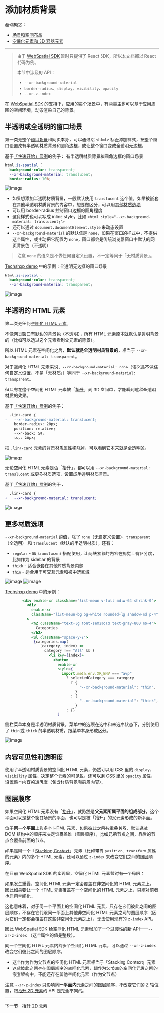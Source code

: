 
# 添加材质背景

基础概念：
- [场景和空间布局](../../core-concepts/scenes-and-spatial-layouts.md)
- [空间化元素和 3D 容器元素](../../core-concepts/spatialized-elements-and-3d-container-elements.md)

---

> 由于 [WebSpatial SDK]() 暂时只提供了 React SDK，所以本文档都以 React 代码为例。
>
> 本节中涉及的 API：
> - `--xr-background-material`
> - `border-radius`、`display`、`visibility`、`opacity`
> - `--xr-z-index`

在 [WebSpatial SDK]() 的支持下，应用的每个[场景]()中，有两类主体可以基于应用周围的空间环境，动态渲染自己的背景。

## 半透明或全透明的窗口场景

第一类是整个[窗口场景]()和网页本身，可以通过给 `<html>` 标签添加样式，把整个窗口设置成有半透明材质背景和圆角边框，或让整个窗口变成全透明无边框。

基于[「快速开始」示例]()的例子： 有半透明材质背景和圆角边框的窗口场景

```css
html.is-spatial {
  background-color: transparent;
  --xr-background-material: translucent;
  border-radius: 10%;
```

![image]()

- 如果想添加半透明材质背景，一般默认使用 `translucent` 这个值，如果被嵌套在其他半透明材质背景的内容中，想要做区分，可以用[其他材质选项]()
- 可以用 border-radius 控制窗口边框的圆角程度
- 这段样式也可以写成 inline style，比如 `<html style="--xr-background-material: translucent;">`
- 还可以通过 `document.documentElement.style` 来动态设置
- `--xr-background-material` 的默认值是 `none`，如果在窗口的样式中，不提供这个属性，或主动把它配置为 `none`，窗口都会是传统浏览器窗口中默认的网页背景色（不透明）
> 注意 `none` 的语义是不做任何自定义设置，不一定等同于「无材质背景」。

[Techshop demo]() 中的示例：全透明无边框的窗口场景

```css
html.is-spatial {
  background-color: transparent;
  --xr-background-material: transparent;
```

![image]()

## 半透明的 HTML 元素

第二类是任何[空间化 HTML 元素]()。

不像网页窗口有默认的背景色（不透明），所有 HTML 元素原本就默认是透明背景的（比如可以透过这个元素看到父元素的背景）。

所以 HTML 元素在空间化之后，**默认就是全透明材质背景的**，相当于 `--xr-background-material: transparent`。

对于空间化 HTML 元素来说，`--xr-background-material: none`（语义是不做任何自定义设置，不是「无材质」）等同于 `--xr-background-material: transparent`。

但只有在这个空间化 HTML 元素被「[抬升]()」到 3D 空间中，才能看到这种全透明材质的效果。

基于[「快速开始」示例]()的例子：

```diff
  .link-card {
-   --xr-background-material: translucent;
    border-radius: 20px;
    position: relative;
    --xr-back: 50;
    top: 20px;
```
把 `.link-card` 元素的背景材质属性移除掉，可以看到它本来就是全透明的。

![image]()

无论空间化 HTML 元素是否「抬升」，都可以用 `--xr-background-material: translucent` 或更多材质选项，设置成半透明材质背景。

基于[「快速开始」示例]()的例子：

```diff
  .link-card {
+   --xr-background-material: translucent;
```

![image]()

## 更多材质选项

`--xr-background-material` 的值，除了 `none`（无自定义设置）、`transparent`（全透明） 和 `translucent`（默认的半透明材质），还有：

- `regular` - 跟 `translucent` 搭配使用，让两块紧邻的内容在视觉上有区分度，比如作为 sidebar 的背景
- `thick` - 适合嵌套在其他材质背景内部
- `thin` - 适合用于可交互元素和被中选区域

![image]()
![image]()

[Techshop demo]() 中的示例：

```jsx {highlight=20-23}
        <div enable-xr className="list-meun w-full md:w-64 shrink-0">
          <div
            enable-xr
            className="list-meun-bg bg-white rounded-lg shadow-md p-4"
          >
            <h2 className="text-lg font-semibold text-gray-800 mb-4">
              Categories
            </h2>
            <ul className="space-y-2">
             {categories.map(
                (category, index) =>
                  category !== "All" && (
                    <li key={index}>
                      <button
                        enable-xr
                        style={
                          import.meta.env.XR_ENV === "avp"
                            ? selectedCategory === category
                              ? {
                                  "--xr-background-material": "thin",
                                }
                              : {
                                  "--xr-background-material": "thick",
                                }
                            : {}
                        }
```

侧栏菜单本身是半透明材质背景，菜单中的选项在选中和未选中状态下，分别使用了 `thin` 或 `thick` 的半透明材质，跟菜单本身形成区分。

![image]()

## 内容可见性和透明度

使用了半透明材质背景的空间化 HTML 元素，仍然可以用 CSS 里的 `display`、`visibility` 属性，决定整个元素的可见性。还可以用 CSS 里的 `opacity` 属性，设置整个内容的透明度（包含材质背景和前景内容）。

## 图层顺序

如果空间化 HTML 元素没有「[抬升]()」，就仍然是**父元素所属平面的组成部分**，这个平面可以是整个窗口场景的平面，也可以是被「抬升」的父元素形成的新平面。

位于**同一个平面**上的多个 HTML 元素，如果彼此之间有重叠关系，默认通过 DOM 结构中的顺序来决定谁覆盖谁（图层顺序），比如兄弟节点之间，靠后的节点会覆盖前面的节点。

如果是同一个「[Stacking Context]()」元素（比如带有 `position`、`transform` 属性的元素）内的多个 HTML 元素，还可以通过 `z-index` 来改变它们之间的图层顺序。

在目前 WebSpatial SDK 的实现里，空间化 HTML 元素暂时有一个局限：

如果发生重叠，空间化 HTML 元素一定会覆盖在非空间化的 HTML 元素之上。
因此如果要让一个 HTML 元素覆盖在一个空间化的 HTML 元素之上，只能对前者也启用空间化。

这也意味着，对于同一个平面上的空间化 HTML 元素，只存在它们彼此之间的图层顺序，不存在它们跟同一平面上其他非空间化 HTML 元素之间的图层顺序（因为它们一定都会覆盖在这些非空间化元素之上），无法使用现有的 `z-index` API。

因此 WebSpatial SDK 给空间化 HTML 元素增加了一个过渡性的新 API——`--xr-z-index` （这个属性的值是整数）。

同一个空间化 HTML 元素内的多个空间化 HTML 元素，可以通过 `--xr-z-index` 改变它们彼此之间的图层顺序。

- 这个作为作为父节点的空间化 HTML 元素相当于「Stacking Context」元素
- 这些彼此之间存在图层顺序的空间化元素，跟作为父节点的空间化元素之间的嵌套架构中，不能还存在其他空间化元素（作为父节点）

注意 `--xr-z-index` 只影响**同一平面内**元素之间的图层顺序，不改变它们的 Z 轴位置，跟[抬升 2D 元素]()的 API 是完全不同的。

---

下一节：[抬升 2D 元素](using-the-webspatial-api/elevate-2d-elements.md)
